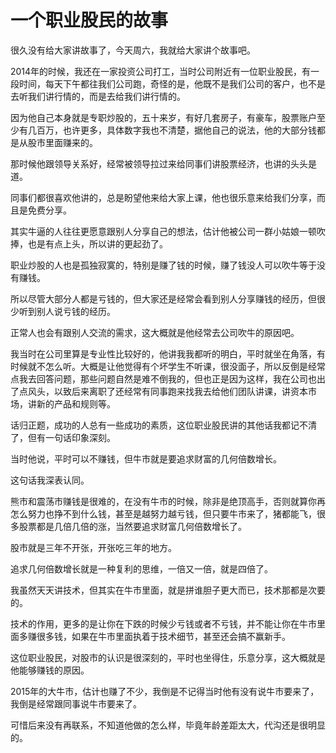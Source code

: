 # 一个职业股民的故事
[url]: (https://t.zsxq.com/mqbMb6m)

很久没有给大家讲故事了，今天周六，我就给大家讲个故事吧。

2014年的时候，我还在一家投资公司打工，当时公司附近有一位职业股民，有一段时间，每天下午都往我们公司跑，奇怪的是，他既不是我们公司的客户，也不是去听我们讲行情的，而是去给我们讲行情的。

因为他自己本身就是专职炒股的，五十来岁，有好几套房子，有豪车，股票账户至少有几百万，也许更多，具体数字我也不清楚，据他自己的说法，他的大部分钱都是从股市里面赚来的。

那时候他跟领导关系好，经常被领导拉过来给同事们讲股票经济，也讲的头头是道。

同事们都很喜欢他讲的，总是盼望他来给大家上课，他也很乐意来给我们分享，而且是免费分享。

其实牛逼的人往往更愿意跟别人分享自己的想法，估计他被公司一群小姑娘一顿吹捧，也是有点上头，所以讲的更起劲了。

职业炒股的人也是孤独寂寞的，特别是赚了钱的时候，赚了钱没人可以吹牛等于没有赚钱。

所以尽管大部分人都是亏钱的，但大家还是经常会看到别人分享赚钱的经历，但很少听到别人说亏钱的经历。

正常人也会有跟别人交流的需求，这大概就是他经常去公司吹牛的原因吧。

我当时在公司里算是专业性比较好的，他讲我我都听的明白，平时就坐在角落，有时候就不怎么听。大概是让他觉得有个坏学生不听课，很没面子，所以反倒是经常点我去回答问题，那些问题自然是难不倒我的，但也正是因为这样，我在公司也出了点风头，以致后来离职了还经常有同事跑来找我去给他们团队讲课，讲资本市场，讲新的产品和规则等。

话归正题，成功的人总有一些成功的素质，这位职业股民讲的其他话我都记不清了，但有一句话印象深刻。

当时他说，平时可以不赚钱，但牛市就是要追求财富的几何倍数增长。

这句话我深表认同。

熊市和震荡市赚钱是很难的，在没有牛市的时候，除非是绝顶高手，否则就算你再怎么努力也挣不到什么钱，甚至是越努力越亏钱，但只要牛市来了，猪都能飞，很多股票都是几倍几倍的涨，当然要追求财富几何倍数增长了。

股市就是三年不开张，开张吃三年的地方。

追求几何倍数增长就是一种复利的思维，一倍又一倍，就是四倍了。

我虽然天天讲技术，但其实在牛市里面，就是拼谁胆子更大而已，技术那都是次要的。

技术的作用，更多的是让你在下跌的时候少亏钱或者不亏钱，并不能让你在牛市里面多赚很多钱，如果在牛市里面执着于技术细节，甚至还会搞不赢新手。

这位职业股民，对股市的认识是很深刻的，平时也坐得住，乐意分享，这大概就是他能够赚钱的原因。

2015年的大牛市，估计也赚了不少，我倒是不记得当时他有没有说牛市要来了，我倒是经常跟同事说牛市要来了。

可惜后来没有再联系，不知道他做的怎么样，毕竟年龄差距太大，代沟还是很明显的。